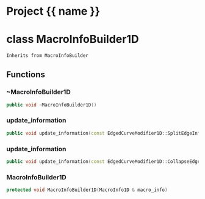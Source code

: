 <script setup>
import {useRoute} from 'vitepress'
const {path} = useRoute()
const tokens = path.split('/')
const words = tokens[2].split('-');
for (let i = 0; i < words.length; i++) {
    words[i] = words[i].charAt(0).toUpperCase() + words[i].slice(1);
    words[i] = words[i].replace('geode', 'Geode')
}
const name = words.join('-');
</script>
# Project {{ name }}

# class MacroInfoBuilder1D


```cpp
Inherits from MacroInfoBuilder
```



## Functions

### ~MacroInfoBuilder1D

```cpp
public void ~MacroInfoBuilder1D()
```


### update_information

```cpp
public void update_information(const EdgedCurveModifier1D::SplitEdgeInfo & split_info)
```


### update_information

```cpp
public void update_information(const EdgedCurveModifier1D::CollapseEdgeInfo & collapse_info)
```


### MacroInfoBuilder1D

```cpp
protected void MacroInfoBuilder1D(MacroInfo1D & macro_info)
```




